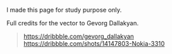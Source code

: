 I made this page for study purpose only.

Full credits for the vector to Gevorg Dallakyan.

> https://dribbble.com/gevorg_dallakyan
> https://dribbble.com/shots/14147803-Nokia-3310
